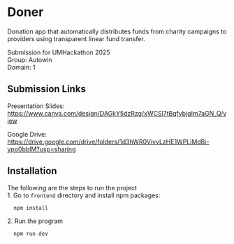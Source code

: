 # Doner
Donation app that automatically distributes funds from charity campaigns to providers using transparent linear fund transfer.

Submission for UMHackathon 2025\
Group: Autowin\
Domain: 1

## Submission Links

Presentation Slides: https://www.canva.com/design/DAGkY5dzRzg/xWCSl7tBqfybjgIm7aGN_Q/view

Google Drive: https://drive.google.com/drive/folders/1d3hWR0VivvLzHE1WPLiMdBi-ypo0bblM?usp=sharing



## Installation

The following are the steps to run the project\
1\. Go to ```frontend``` directory and install npm packages:

```bash
  npm install
```

2\. Run the program

```bash
  npm run dev
```